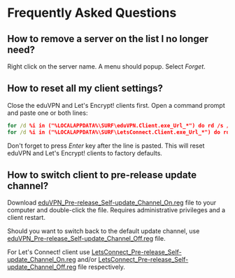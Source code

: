 # Frequently Asked Questions

## How to remove a server on the list I no longer need?
Right click on the server name. A menu should popup. Select _Forget_.

## How to reset all my client settings?
Close the eduVPN and Let's Encrypt! clients first. Open a command prompt and paste one or both lines:

```cmd
for /d %i in ("%LOCALAPPDATA%\SURF\eduVPN.Client.exe_Url_*") do rd /s /q "%i"
for /d %i in ("%LOCALAPPDATA%\SURF\LetsConnect.Client.exe_Url_*") do rd /s /q "%i"
```

Don't forget to press _Enter_ key after the line is pasted. This will reset eduVPN and Let's Encrypt! clients to factory defaults.

## How to switch client to pre-release update channel?

Download [eduVPN_Pre-release_Self-update_Channel_On.reg](Customization/eduVPN_Pre-release_Self-update_Channel_On.reg) file to your computer and double-click the file. Requires administrative privileges and a client restart.

Should you want to switch back to the default update channel, use [eduVPN_Pre-release_Self-update_Channel_Off.reg](Customization/eduVPN_Pre-release_Self-update_Channel_Off.reg) file.

For Let's Connect! client use [LetsConnect_Pre-release_Self-update_Channel_On.reg](Customization/LetsConnect_Pre-release_Self-update_Channel_On.reg) and/or [LetsConnect_Pre-release_Self-update_Channel_Off.reg](Customization/LetsConnect_Pre-release_Self-update_Channel_Off.reg) file respectively.

